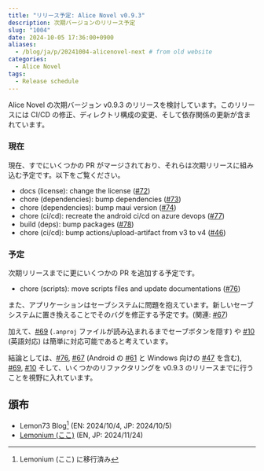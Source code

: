 ```yaml
---
title: "リリース予定: Alice Novel v0.9.3"
description: 次期バージョンのリリース予定
slug: "1004"
date: 2024-10-05 17:36:00+0900
aliases:
  - /blog/ja/p/20241004-alicenovel-next # from old website
categories:
  - Alice Novel
tags:
  - Release schedule
---
```


Alice Novel の次期バージョン v0.9.3 のリリースを検討しています。このリリースには CI/CD の修正、ディレクトリ構成の変更、そして依存関係の更新が含まれています。

### 現在

現在、すでにいくつかの PR がマージされており、それらは次期リリースに組み込む予定です。以下をご覧ください。

- docs (license): change the license ([#72](https://github.com/AliceNovel/AliceNovel/pull/72))
- chore (dependencies): bump dependencies ([#73](https://github.com/AliceNovel/AliceNovel/pull/73))
- chore (dependencies): bump maui version ([#74](https://github.com/AliceNovel/AliceNovel/pull/74))
- chore (ci/cd): recreate the android ci/cd on azure devops ([#77](https://github.com/AliceNovel/AliceNovel/pull/77))
- build (deps): bump packages ([#78](https://github.com/AliceNovel/AliceNovel/pull/78))
- chore (ci/cd): bump actions/upload-artifact from v3 to v4 ([#46](https://github.com/AliceNovel/AliceNovel/pull/46))

### 予定

次期リリースまでに更にいくつかの PR を追加する予定です。

- chore (scripts): move scripts files and update documentations ([#76](https://github.com/AliceNovel/AliceNovel/pull/76))

また、アプリケーションはセーブシステムに問題を抱えています。新しいセーブシステムに置き換えることでそのバグを修正する予定です。(関連: [#67](https://github.com/AliceNovel/AliceNovel/issues/67))

加えて、[#69](https://github.com/AliceNovel/AliceNovel/issues/69) (`.anproj` ファイルが読み込まれるまでセーブボタンを隠す) や [#10](https://github.com/AliceNovel/AliceNovel/issues/10) (英語対応) は簡単に対応可能であると考えています。

結論としては、[#76](https://github.com/AliceNovel/AliceNovel/pull/76), [#67](https://github.com/AliceNovel/AliceNovel/pull/67) (Android の [#61](https://github.com/AliceNovel/AliceNovel/issues/61) と Windows 向けの [#47](https://github.com/AliceNovel/AliceNovel/issues/47) を含む), [#69](https://github.com/AliceNovel/AliceNovel/pull/69), [#10](https://github.com/AliceNovel/AliceNovel/pull/10) そして、いくつかのリファクタリングを v0.9.3 のリリースまでに行うことを視野に入れています。

## 頒布

- Lemon73 Blog[^new-website] (EN: 2024/10/4, JP: 2024/10/5)
- [Lemonium (ここ)](./) (EN, JP: 2024/11/24)

[^new-website]: Lemonium (ここ) に移行済み
